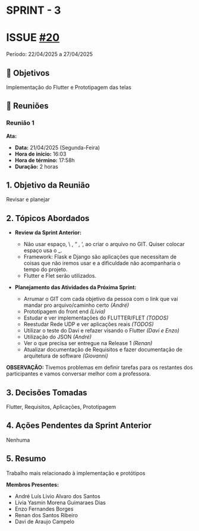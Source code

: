 # SPRINT - 3
# ISSUE [#20](https://github.com/unb-mds/2025-1-Squad06/issues/20)

Período: 22/04/2025 a 27/04/2025

## 🎯 Objetivos

Implementação do Flutter e Prototipagem das telas

## 💬 Reuniões

### Reunião 1

**Ata:**

- **Data:** 21/04/2025 (Segunda-Feira)
- **Hora de início:** 16:03
- **Hora de término:** 17:58h
- **Duração:** 2 horas

## 1. Objetivo da Reunião

Revisar e planejar

## 2. Tópicos Abordados

- **Review da Sprint Anterior:**
  - Não usar espaço, \ , “  ,  ‘,  ao criar o arquivo no GIT. Quiser colocar espaço usa o _.
  - Framework: Flask e Django são aplicações que necessitam de coisas que não iremos usar e a dificuldade não acompanharia o tempo do projeto.
  - Flutter e Flet serão utilizados.

- **Planejamento das Atividades da Próxima Sprint:**
  - Arrumar o GIT com cada objetivo da pessoa com o link que vai mandar pro arquivo/caminho certo *(André)*
  - Prototipagem do front end *(Lívia)*
  - Estudar e ver implementações do FLUTTER/FLET *(TODOS)*
  - Reestudar Rede UDP e ver aplicações reais *(TODOS)*
  - Utilizar o teste do Davi e refazer visando o Flutter *(Davi e Enzo)*
  - Utilização do JSON *(André)*
  - Ver o que precisa ser entregue na Release 1 *(Renan)*
  - Atualizar documentação de Requisitos e fazer documentação de arquitetura de software *(Giovanni)*

**OBSERVAÇÃO:** Tivemos problemas em definir tarefas para os restantes dos participantes e vamos conversar melhor com a professora.

## 3. Decisões Tomadas

Flutter, Requisitos, Aplicações, Prototipagem

## 4. Ações Pendentes da Sprint Anterior

Nenhuma

## 5. Resumo

Trabalho mais relacionado à implementação e protótipos

**Membros Presentes:**

- André Luís Livio Alvaro dos Santos
- Lívia Yasmin Morena Guimaraes Dias
- Enzo Fernandes Borges
- Renan dos Santos Ribeiro
- Davi de Araujo Campelo
